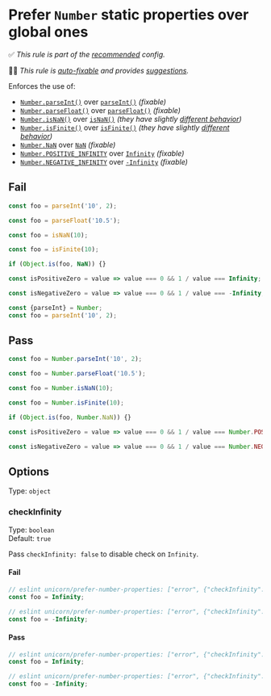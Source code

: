 # Prefer `Number` static properties over global ones

<!-- Do not manually modify RULE_NOTICE part -->
<!-- RULE_NOTICE_START -->
✅ *This rule is part of the [recommended](https://github.com/sindresorhus/eslint-plugin-unicorn#recommended-config) config.*

🔧💡 *This rule is [auto-fixable](https://eslint.org/docs/user-guide/command-line-interface#fixing-problems) and provides [suggestions](https://eslint.org/docs/developer-guide/working-with-rules#providing-suggestions).*
<!-- RULE_NOTICE_END -->

Enforces the use of:

- [`Number.parseInt()`](https://developer.mozilla.org/en-US/docs/Web/JavaScript/Reference/Global_Objects/Number/parseInt) over [`parseInt()`](https://developer.mozilla.org/en-US/docs/Web/JavaScript/Reference/Global_Objects/parseInt) *(fixable)*
- [`Number.parseFloat()`](https://developer.mozilla.org/en-US/docs/Web/JavaScript/Reference/Global_Objects/Number/parseFloat) over [`parseFloat()`](https://developer.mozilla.org/en-US/docs/Web/JavaScript/Reference/Global_Objects/parseFloat) *(fixable)*
- [`Number.isNaN()`](https://developer.mozilla.org/en-US/docs/Web/JavaScript/Reference/Global_Objects/Number/isNaN) over [`isNaN()`](https://developer.mozilla.org/en-US/docs/Web/JavaScript/Reference/Global_Objects/isNaN) *(they have slightly [different behavior](https://developer.mozilla.org/en-US/docs/Web/JavaScript/Reference/Global_Objects/Number/isNaN#Description))*
- [`Number.isFinite()`](https://developer.mozilla.org/en-US/docs/Web/JavaScript/Reference/Global_Objects/Number/isFinite) over [`isFinite()`](https://developer.mozilla.org/en-US/docs/Web/JavaScript/Reference/Global_Objects/isFinite) *(they have slightly [different behavior](https://developer.mozilla.org/en-US/docs/Web/JavaScript/Reference/Global_Objects/Number/isFinite#Description))*
- [`Number.NaN`](https://developer.mozilla.org/en-US/docs/Web/JavaScript/Reference/Global_Objects/Number/NaN) over [`NaN`](https://developer.mozilla.org/en-US/docs/Web/JavaScript/Reference/Global_Objects/NaN) *(fixable)*
- [`Number.POSITIVE_INFINITY`](https://developer.mozilla.org/en-US/docs/Web/JavaScript/Reference/Global_Objects/Number/POSITIVE_INFINITY) over [`Infinity`](https://developer.mozilla.org/en-US/docs/Web/JavaScript/Reference/Global_Objects/Infinity) *(fixable)*
- [`Number.NEGATIVE_INFINITY`](https://developer.mozilla.org/en-US/docs/Web/JavaScript/Reference/Global_Objects/Number/NEGATIVE_INFINITY) over [`-Infinity`](https://developer.mozilla.org/en-US/docs/Web/JavaScript/Reference/Global_Objects/Infinity) *(fixable)*

## Fail

```js
const foo = parseInt('10', 2);
```

```js
const foo = parseFloat('10.5');
```

```js
const foo = isNaN(10);
```

```js
const foo = isFinite(10);
```

```js
if (Object.is(foo, NaN)) {}
```

```js
const isPositiveZero = value => value === 0 && 1 / value === Infinity;
```

```js
const isNegativeZero = value => value === 0 && 1 / value === -Infinity;
```

```js
const {parseInt} = Number;
const foo = parseInt('10', 2);
```

## Pass

```js
const foo = Number.parseInt('10', 2);
```

```js
const foo = Number.parseFloat('10.5');
```

```js
const foo = Number.isNaN(10);
```

```js
const foo = Number.isFinite(10);
```

```js
if (Object.is(foo, Number.NaN)) {}
```

```js
const isPositiveZero = value => value === 0 && 1 / value === Number.POSITIVE_INFINITY;
```

```js
const isNegativeZero = value => value === 0 && 1 / value === Number.NEGATIVE_INFINITY;
```

## Options

Type: `object`

### checkInfinity

Type: `boolean`\
Default: `true`

Pass `checkInfinity: false` to disable check on `Infinity`.

#### Fail

```js
// eslint unicorn/prefer-number-properties: ["error", {"checkInfinity": true}]
const foo = Infinity;
```

```js
// eslint unicorn/prefer-number-properties: ["error", {"checkInfinity": true}]
const foo = -Infinity;
```

#### Pass

```js
// eslint unicorn/prefer-number-properties: ["error", {"checkInfinity": false}]
const foo = Infinity;
```

```js
// eslint unicorn/prefer-number-properties: ["error", {"checkInfinity": false}]
const foo = -Infinity;
```
